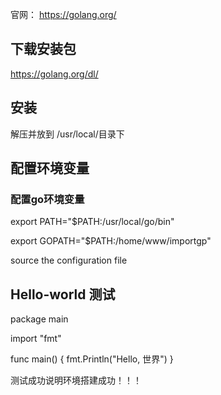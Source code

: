 官网：   https://golang.org/   

##  下载安装包

https://golang.org/dl/   

##  安装

解压并放到 /usr/local/目录下


##  配置环境变量


###   配置go环境变量 

export PATH="$PATH:/usr/local/go/bin"


export GOPATH="$PATH:/home/www/importgp"


source the configuration file



##  Hello-world 测试

package main

import "fmt"

func main() {
	fmt.Println("Hello, 世界")
}


测试成功说明环境搭建成功！！！ 
